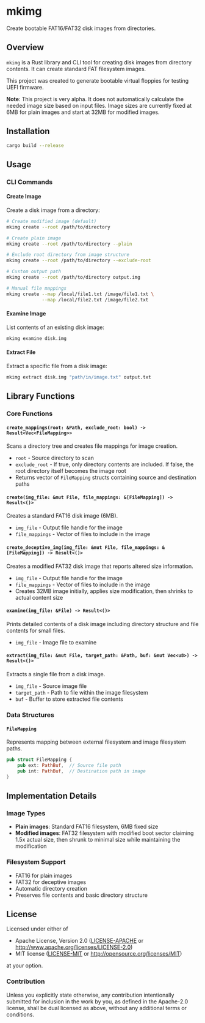 # mkimg

Create bootable FAT16/FAT32 disk images from directories.

## Overview

`mkimg` is a Rust library and CLI tool for creating disk images from
directory contents. It can create standard FAT filesystem images.

This project was created to generate bootable virtual floppies for testing
UEFI firmware.

**Note**: This project is very alpha. It does not automatically calculate the
needed image size based on input files. Image sizes are currently fixed at
6MB for plain images and start at 32MB for modified images.


## Installation

```bash
cargo build --release
```

## Usage

### CLI Commands

#### Create Image

Create a disk image from a directory:

```bash
# Create modified image (default)
mkimg create --root /path/to/directory

# Create plain image
mkimg create --root /path/to/directory --plain

# Exclude root directory from image structure
mkimg create --root /path/to/directory --exclude-root

# Custom output path
mkimg create --root /path/to/directory output.img

# Manual file mappings
mkimg create --map /local/file1.txt /image/file1.txt \
             --map /local/file2.txt /image/file2.txt
```

#### Examine Image

List contents of an existing disk image:

```bash
mkimg examine disk.img
```

#### Extract File

Extract a specific file from a disk image:

```bash
mkimg extract disk.img "path/in/image.txt" output.txt
```

## Library Functions

### Core Functions

#### `create_mappings(root: &Path, exclude_root: bool) -> Result<Vec<FileMapping>>`

Scans a directory tree and creates file mappings for image creation.

- `root` - Source directory to scan
- `exclude_root` - If true, only directory contents are included. If false,
  the root directory itself becomes the image root
- Returns vector of `FileMapping` structs containing source and destination
  paths

#### `create(img_file: &mut File, file_mappings: &[FileMapping]) -> Result<()>`

Creates a standard FAT16 disk image (6MB).

- `img_file` - Output file handle for the image
- `file_mappings` - Vector of files to include in the image

#### `create_deceptive_img(img_file: &mut File, file_mappings: &[FileMapping]) -> Result<()>`

Creates a modified FAT32 disk image that reports altered size information.

- `img_file` - Output file handle for the image
- `file_mappings` - Vector of files to include in the image
- Creates 32MB image initially, applies size modification, then shrinks to
  actual content size

#### `examine(img_file: &File) -> Result<()>`

Prints detailed contents of a disk image including directory structure and
file contents for small files.

- `img_file` - Image file to examine

#### `extract(img_file: &mut File, target_path: &Path, buf: &mut Vec<u8>) -> Result<()>`

Extracts a single file from a disk image.

- `img_file` - Source image file
- `target_path` - Path to file within the image filesystem
- `buf` - Buffer to store extracted file contents

### Data Structures

#### `FileMapping`

Represents mapping between external filesystem and image filesystem paths.

```rust
pub struct FileMapping {
    pub ext: PathBuf,  // Source file path
    pub int: PathBuf,  // Destination path in image
}
```

## Implementation Details

### Image Types

- **Plain images**: Standard FAT16 filesystem, 6MB fixed size
- **Modified images**: FAT32 filesystem with modified boot sector claiming
  1.5x actual size, then shrunk to minimal size while maintaining the
  modification

### Filesystem Support

- FAT16 for plain images
- FAT32 for deceptive images
- Automatic directory creation
- Preserves file contents and basic directory structure

## License

Licensed under either of

* Apache License, Version 2.0
  ([LICENSE-APACHE](LICENSE-APACHE) or <http://www.apache.org/licenses/LICENSE-2.0>)
* MIT license
  ([LICENSE-MIT](LICENSE-MIT) or <http://opensource.org/licenses/MIT>)

at your option.

### Contribution

Unless you explicitly state otherwise, any contribution intentionally submitted
for inclusion in the work by you, as defined in the Apache-2.0 license, shall
be dual licensed as above, without any additional terms or conditions.
